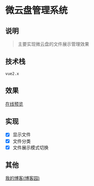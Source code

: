 
# 微云盘管理系统 
## 说明
> 主要实现微云盘的文件展示管理效果
## 技术栈
 `vue2.x`
## 效果
[在线预览](https://suerimn.github.io/fileManagementSystem/)  
## 实现
- [x] 显示文件
- [x] 文件分类
- [x] 文件展示模式切换
## 其他
[我的博客(博客园)](https://www.cnblogs.com/suRimn)
